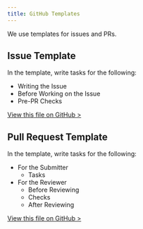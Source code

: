 ```yaml
---
title: GitHub Templates
---
```


We use templates for issues and PRs.

## Issue Template

In the template, write tasks for the following:

- Writing the Issue
- Before Working on the Issue
- Pre-PR Checks

[View this file on GitHub >](https://github.com/sinProject-Inc/talk/blob/main/.github/ISSUE_TEMPLATE/custom.md)

## Pull Request Template

In the template, write tasks for the following:

- For the Submitter
  - Tasks
- For the Reviewer
  - Before Reviewing
  - Checks
  - After Reviewing

[View this file on GitHub >](https://github.com/sinProject-Inc/talk/blob/main/.github/pull_request_template.md)
